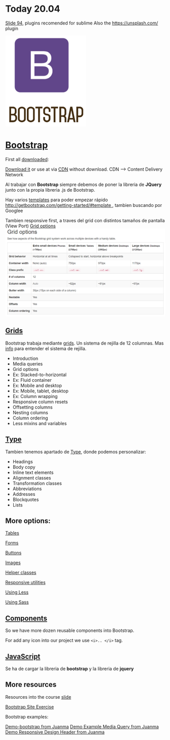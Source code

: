 # Today 20.04


[Slide 94](https://skylabcoders.github.io/bootcamp-abril2017/?full#94), plugins recomended for sublime
Also the https://unsplash.com/ plugin


![Bootstrap.png](img/Bootstrap.png)

# [Bootstrap](https://skylabcoders.github.io/bootcamp-abril2017/?full#bootstrap) 

First all [downloaded](https://skylabcoders.github.io/bootcamp-abril2017/?full#98):

[Download it](http://getbootstrap.com/) or use at via [CDN](http://getbootstrap.com/getting-started/#download-cdn) without download.
CDN --> Content Delivery Network

Al trabajar con **Bootstrap** siempre debemos de poner la libreria de **JQuery** junto con la propia libreria .js de Bootstrap.

Hay varios [templates](https://skylabcoders.github.io/bootcamp-abril2017/?full#98) para poder empezar rápido
[http://getbootstrap.com/getting-started/#template ](http://getbootstrap.com/getting-started/#template), tambien buscando por Googlee


Tambien responsive first, a traves del grid con distintos tamaños de pantalla (View Port)
[Grid options](http://getbootstrap.com/css/#grid-options)
![grip_options](img/grip_options.png)

## [Grids](http://getbootstrap.com/css/#grid)
Bootstrap trabaja mediante [grids](http://getbootstrap.com/css/#grid).
Un sistema de rejilla de 12 columnas.
Mas [info](https://scotch.io/tutorials/understanding-the-bootstrap-3-grid-system) para entender el sistema de rejilla.


*   Introduction
*   Media queries
*   Grid options
*   Ex: Stacked-to-horizontal
*   Ex: Fluid container
*   Ex: Mobile and desktop
*   Ex: Mobile, tablet, desktop
*   Ex: Column wrapping
*   Responsive column resets
*   Offsetting columns
*   Nesting columns
*   Column ordering
*   Less mixins and variables

## [Type](http://getbootstrap.com/css/#type)


Tambien tenemos apartado de [Type](http://getbootstrap.com/css/#type), donde podemos personalizar:

*   Headings
*   Body copy
*   Inline text elements
*   Alignment classes
*   Transformation classes
*   Abbreviations
*   Addresses
*   Blockquotes
*   Lists

## More options:

[Tables](http://getbootstrap.com/css/#tables)

[Forms](http://getbootstrap.com/css/#forms)

[Buttons](http://getbootstrap.com/css/#buttons)

[Images](http://getbootstrap.com/css/#images)

[Helper classes](http://getbootstrap.com/css/#helper-classes)

[Responsive utilities](http://getbootstrap.com/css/#responsive-utilities)

[Using Less](http://getbootstrap.com/css/#less)

[Using Sass](http://getbootstrap.com/css/#sass)

## [Components](http://getbootstrap.com/components/)

So we have more dozen reusable components into Bootstrap.

For add any icon into our project we use ```<i>.. </i>``` tag.

## [JavaScript](http://getbootstrap.com/javascript/)

Se ha de cargar la libreria de **bootstrap** y la libreria de **jquery**

## More resources

Resources into the course [slide](https://skylabcoders.github.io/bootcamp-abril2017/?full#100)

[Bootstrap Site Exercise](https://github.com/juanmaguitar/bootstrap-exercises)

Bootstrap examples:

[Demo-bootstrap from Juanma](examples/demo-bootstrap.html)
[Demo Example Media Query from Juanma](examples/example_media-query.html)
[Demo Responsive Design Header from Juanma](examples/responsive-design-header.html)